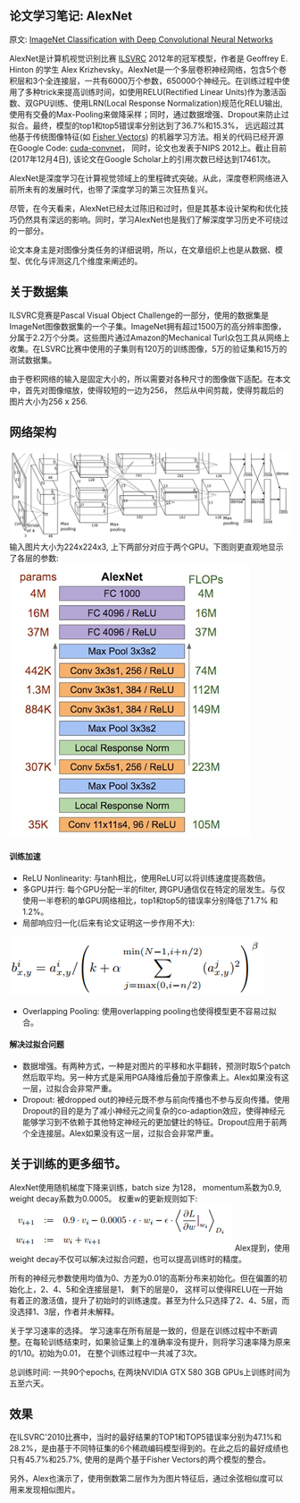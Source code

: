 ## 论文学习笔记: AlexNet

原文: [ImageNet Classification with Deep Convolutional Neural Networks](https://papers.nips.cc/paper/4824-imagenet-classification-with-deep-convolutional-neural-networks)

AlexNet是计算机视觉识别比赛 [ILSVRC](http://www.image-net.org/challenges/LSVRC/2012/) 2012年的冠军模型，作者是 Geoffrey E. Hinton 的学生 Alex Krizhevsky。AlexNet是一个多层卷积神经网络，包含5个卷积层和3个全连接层，一共有6000万个参数，650000个神经元。在训练过程中使用了多种trick来提高训练时间，如使用RELU(Rectified
Linear Units)作为激活函数、双GPU训练、使用LRN(Local Response Normalization)规范化RELU输出, 使用有交叠的Max-Pooling来做降采样；同时，通过数据增强、Dropout来防止过拟合。最终，模型的top1和top5错误率分别达到了36.7%和15.3%， 远远超过其他基于传统图像特征(如 [Fisher Vectors](http://www.vlfeat.org/api/fisher-fundamentals.html)) 的机器学习方法。相关的代码已经开源在Google Code: [cuda-convnet](https://code.google.com/archive/p/cuda-convnet/)， 同时，论文也发表于NIPS 2012上。截止目前(2017年12月4日), 该论文在Google Scholar上的引用次数已经达到17461次。

AlexNet是深度学习在计算视觉领域上的里程碑式突破。从此，深度卷积网络进入前所未有的发展时代，也带了深度学习的第三次狂热复兴。

尽管，在今天看来，AlexNet已经太过陈旧和过时，但是其基本设计架构和优化技巧仍然具有深远的影响。同时，学习AlexNet也是我们了解深度学习历史不可绕过的一部分。

论文本身主是对图像分类任务的详细说明，所以，在文章组织上也是从数据、模型、优化与评测这几个维度来阐述的。

## 关于数据集
ILSVRC竞赛是Pascal Visual Object Challenge的一部分，使用的数据集是ImageNet图像数据集的一个子集。ImageNet拥有超过1500万的高分辨率图像，分属于2.2万个分类。这些图片通过Amazon的Mechanical Turl众包工具从网络上收集。在LSVRC比赛中使用的子集则有120万的训练图像，5万的验证集和15万的测试数据集。

由于卷积网络的输入是固定大小的，所以需要对各种尺寸的图像做下适配。在本文中，首先对图像缩放，使得较短的一边为256， 然后从中间剪裁，使得剪裁后的图片大小为256 x 256.

## 网络架构
![](assets/AlexNet-2fbd7.png)
输入图片大小为224x224x3, 上下两部分对应于两个GPU。下图则更直观地显示了各层的参数:
![](assets/AlexNet-0e438.png)

#### 训练加速
- ReLU Nonlinearity: 与tanh相比，使用ReLU可以将训练速度提高数倍。
- 多GPU并行: 每个GPU分配一半的filter, 跨GPU通信仅在特定的层发生。与仅使用一半卷积的单GPU网络相比，top1和top5的错误率分别降低了1.7% 和 1.2%。
- 局部响应归一化(后来有论文证明这一步作用不大):

![](assets/AlexNet-2ec2a.png)
- Overlapping Pooling: 使用overlapping pooling也使得模型更不容易过拟合。

#### 解决过拟合问题
- 数据增强。有两种方式，一种是对图片的平移和水平翻转，预测时取5个patch然后取平均。另一种方式是采用PGA降维后叠加于原像素上。Alex如果没有这一层，过拟合会非常严重。
- Dropout: 被dropped out的神经元既不参与前向传播也不参与反向传播。使用Dropout的目的是为了减小神经元之间复杂的co-adaption效应，使得神经元能够学习到不依赖于其他特定神经元的更加健壮的特征。Dropout应用于前两个全连接层。Alex如果没有这一层，过拟合会非常严重。

## 关于训练的更多细节。
AlexNet使用随机梯度下降来训练，batch size 为128， momentum系数为0.9, weight decay系数为0.0005。
权重w的更新规则如下:
![](assets/AlexNet-d16d9.png)
Alex提到，使用weight decay不仅可以解决过拟合问题，也可以提高训练时的精度。

所有的神经元参数使用均值为0、方差为0.01的高斯分布来初始化。但在偏置的初始化上，2、4、5和全连接层是1， 剩下的层是0， 这样可以使得RELU在一开始有着正的激活值，提升了初始时的训练速度。甚至为什么只选择了2、4、5层，而没选择1、3层，作者并未解释。

关于学习速率的选择。
学习速率在所有层是一致的，但是在训练过程中不断调整。在每轮训练结束时，如果验证集上的准确率没有提升，则将学习速率降为原来的1/10。初始为0.01， 在整个训练过程中一共减了3次。

总训练时间:
一共90个epochs, 在两块NVIDIA GTX 580 3GB GPUs上训练时间为五至六天。

## 效果
在ILSVRC'2010比赛中，当时的最好结果的TOP1和TOP5错误率分别为47.1%和28.2%，是由基于不同特征集的6个稀疏编码模型得到的。在此之后的最好成绩也只有45.7%和25.7%, 使用的是两个基于Fisher Vectors的两个模型的整合。

另外，Alex也演示了，使用倒数第二层作为为图片特征后，通过余弦相似度可以用来发现相似图片。
